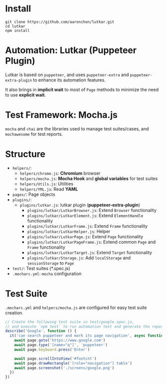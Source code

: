 # Install

```
git clone https://github.com/aaronchen/lutkar.git
cd lutkar
npm install
```

# Automation: Lutkar (Puppeteer Plugin)

Lutkar is based on `puppeteer`, and uses  `puppeteer-extra` and `puppeteer-extra-plugin` to enhance its automation features.

It also brings in __implicit wait__ to most of `Page` methods to minimize the need to use __explicit wait__.  

# Test Framework: Mocha.js

`mocha` and `chai` are the libraries used to manage test suites/cases, and `mochawesome` for test reports.

# Structure

- `helpers/`:
  - `helpers/chrome.js`: __Chromium__ browser
  - `helpers/mocha.js`: __Mocha Hook__ and __global variables__ for test suites
  - `helpers/Utils.js`: Utilities
  - `helpers/YML.js`: Read __YAML__
- `pages/`: Page objects
- `plugins/`:
  - `plugins/lutkar.js`: lutkar plugin (__puppeteer-extra-plugin__)
    - `plugins/lutkar/LutkarBrowser.js`: Extend `Browser` functionality
    - `plugins/lutkar/LutkarElement.js`: Extend `ElementHandle` functionality
    - `plugins/lutkar/LutkarFrame.js`: Extend `Frame` functionality
    - `plugins/lutkar/LutkarHelper.js`: Helper
    - `plugins/lutkar/LutkarPage.js`: Extend `Page` functionality
    - `plugins/lutkar/LutkarPageFrame.js`: Extend common `Page` and `Frame` functionality
    - `plugins/lutkar/LutkarTarget.js`: Extend `Target` functionality
    - `plugins/lutkar/Storage.js`: Add `localStorage` and `sessionStorage` to `Page`
- `test/`: Test suites (*.spec.js)
- `.mocharc.yml`: `mocha` configuration

# Test Suite

`.mocharc.yml` and `helpers/mocha.js` are configured for easy test suite creation.

```javascript
// Create the following test suite in test/google.spec.js,
// and execute `npm test` to run automation test and generate the report.
describe('Google', function () {
  it('can search puppeteer and mark its page navigation', async function () {
    await page.goto('https://www.google.com')
    await page.type('[name="q"]', 'puppeteer')
    await page.keyboard.press('Enter')

    await page.scrollIntoView('#footcnt')
    await page.drawRectangle('[role="navigation"] table')
    await page.screenshot('./screens/google.png')
  })
})
```




